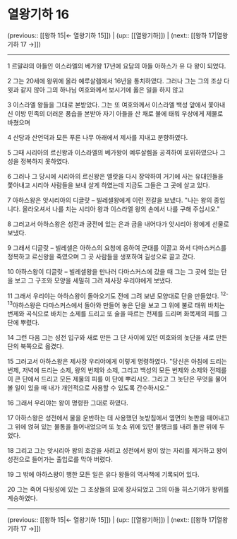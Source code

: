 # 열왕기하 16

(previous:: [[왕하 15|← 열왕기하 15]]) | (up:: [[열왕기하]]) | (next:: [[왕하 17|열왕기하 17 →]])

***




1 
르말랴의 아들인 이스라엘의 베가왕 17년에 요담의 아들 아하스가 유 다 왕이 되었다. 



2 
그는 20세에 왕위에 올라 예루살렘에서 16년을 통치하였다. 그러나 그는 그의 조상 다윗과 같지 않아 그의 하나님 여호와께서 보시기에 옳은 일을 하지 않고 



3 
이스라엘 왕들을 그대로 본받았다. 그는 또 여호와께서 이스라엘 백성 앞에서 쫓아내신 이방 민족의 더러운 풍습을 본받아 자기 아들을 산 채로 불에 태워 우상에게 제물로 바쳤으며 



4 
산당과 산언덕과 모든 푸른 나무 아래에서 제사를 지내고 분향하였다. 



5 
그때 시리아의 르신왕과 이스라엘의 베가왕이 예루살렘을 공격하여 포위하였으나 그 성을 정복하지 못하였다. 



6 
그러나 그 당시에 시리아의 르신왕은 엘랏을 다시 장악하여 거기에 사는 유대인들을 쫓아내고 시리아 사람들을 보내 살게 하였는데 지금도 그들은 그 곳에 살고 있다. 



7 
아하스왕은 앗시리아의 디글랏 – 빌레셀왕에게 이런 전갈을 보냈다. "나는 왕의 종입니다. 올라오셔서 나를 치는 시리아 왕과 이스라엘 왕의 손에서 나를 구해 주십시오." 



8 
그러고서 아하스왕은 성전과 궁전에 있는 은과 금을 내어다가 앗시리아 왕에게 선물로 보냈다. 



9 
그래서 디글랏 – 빌레셀은 아하스의 요청에 응하여 군대를 이끌고 와서 다마스커스를 정복하고 르신왕을 죽였으며 그 곳 사람들을 생포하여 길성으로 끌고 갔다. 



10 
아하스왕이 디글랏 – 빌레셀왕을 만나러 다마스커스에 갔을 때 그는 그 곳에 있는 단을 보고 그 구조와 모양을 세밀히 그려 제사장 우리야에게 보냈다. 



11 
그래서 우리야는 아하스왕이 돌아오기도 전에 그려 보낸 모양대로 단을 만들었다. <sup class="versenum">12-13</sup>아하스왕은 다마스커스에서 돌아와 만들어 놓은 단을 보고 그 위에 불로 태워 바치는 번제와 곡식으로 바치는 소제를 드리고 또 술을 따르는 전제를 드리며 화목제의 피를 그 단에 뿌렸다. 



14 
그런 다음 그는 성전 입구와 새로 만든 그 단 사이에 있던 여호와의 놋단을 새로 만든 단의 북쪽으로 옮겼다. 



15 
그러고서 아하스왕은 제사장 우리야에게 이렇게 명령하였다. "당신은 아침에 드리는 번제, 저녁에 드리는 소제, 왕의 번제와 소제, 그리고 백성의 모든 번제와 소제와 전제를 이 큰 단에서 드리고 모든 제물의 피를 이 단에 뿌리시오. 그리고 그 놋단은 무엇을 물어 볼 일이 있을 때 내가 개인적으로 사용할 수 있도록 간수하시오." 



16 
그래서 우리야는 왕이 명령한 그대로 하였다. 



17 
아하스왕은 성전에서 물을 운반하는 데 사용했던 놋받침에서 옆면의 놋판을 떼어내고 그 위에 얹혀 있는 물통을 들어내었으며 또 놋소 위에 있던 물탱크를 내려 돌판 위에 두었다. 



18 
그리고 그는 앗시리아 왕의 호감을 사려고 성전에서 왕이 앉는 자리를 제거하고 왕이 성전으로 들어가는 출입로를 막아 버렸다. 



19 
그 밖에 아하스왕이 행한 모든 일은 유다 왕들의 역사책에 기록되어 있다. 



20 
그는 죽어 다윗성에 있는 그 조상들의 묘에 장사되었고 그의 아들 히스기야가 왕위를 계승하였다.

***

(previous:: [[왕하 15|← 열왕기하 15]]) | (up:: [[열왕기하]]) | (next:: [[왕하 17|열왕기하 17 →]])
